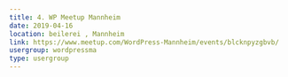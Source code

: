 ```yaml
---
title: 4. WP Meetup Mannheim
date: 2019-04-16
location: beilerei , Mannheim
link: https://www.meetup.com/WordPress-Mannheim/events/blcknpyzgbvb/
usergroup: wordpressma
type: usergroup
---
```


